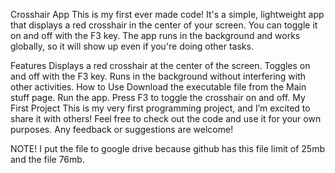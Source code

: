 Crosshair App
This is my first ever made code! It's a simple, lightweight app that displays a red crosshair in the center of your screen. You can toggle it on and off with the F3 key. The app runs in the background and works globally, so it will show up even if you're doing other tasks.

Features
Displays a red crosshair at the center of the screen.
Toggles on and off with the F3 key.
Runs in the background without interfering with other activities.
How to Use
Download the executable file from the Main stuff page.
Run the app.
Press F3 to toggle the crosshair on and off.
My First Project
This is my very first programming project, and I’m excited to share it with others! Feel free to check out the code and use it for your own purposes. Any feedback or suggestions are welcome!

NOTE! I put the file to google drive because github has this file limit of 25mb and the file 76mb.
